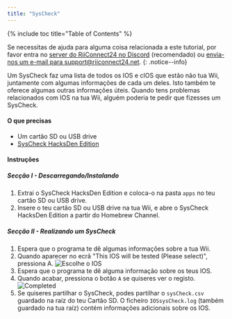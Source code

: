 ```yaml
---
title: "SysCheck"
---
```


{% include toc title="Table of Contents" %}

Se necessitas de ajuda para alguma coisa relacionada a este tutorial, por favor entra no [server do RiiConnect24 no Discord](https://discord.gg/b4Y7jfD) (recomendado) ou [envia-nos um e-mail para support@riiconnect24.net](mailto:support@riiconnect24.net).
{: .notice--info}

Um SysCheck faz uma lista de todos os IOS e cIOS que estão não tua Wii, juntamente com algumas informações de cada um deles. Isto também te oferece algumas outras informações úteis. Quando tens problemas relacionados com IOS na tua Wii, alguém poderia te pedir que fizesses um SysCheck.

#### O que precisas

* Um cartão SD ou USB drive
* [SysCheck HacksDen Edition](/assets/files/SysCheckHDE.zip)

#### Instruções
##### Secção I - Descarregando/Instalando

1. Extrai o SysCheck HacksDen Edition e coloca-o na pasta `apps` no teu cartão SD ou USB drive.
2. Insere o teu cartão SD ou USB drive na tua Wii, e abre o SysCheck HacksDen Edition a partir do Homebrew Channel.

##### Secção II - Realizando um SysCheck

1. Espera que o programa te dê algumas informações sobre a tua Wii.
2. Quando aparecer no ecrã "This IOS will be tested (Please select)", pressiona A. ![Escolhe o IOS](/images/SysCheck/1.png)
3. Espera que o programa te dê alguma informação sobre os teus IOS.
4. Quando acabar, pressiona o botão `A` se quiseres ver o registo. ![Completed](/images/SysCheck/2.png)
5. Se quiseres partilhar o SysCheck, podes partilhar o `sysCheck.csv` guardado na raíz do teu Cartão SD. O ficheiro `IOSsysCheck.log` (também guardado na tua raíz) contém informações adicionais sobre os IOS.

